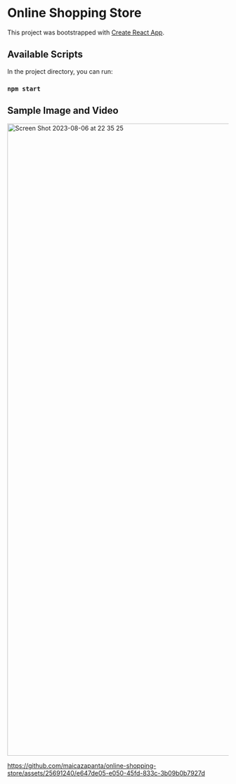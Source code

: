 # Online Shopping Store

This project was bootstrapped with [Create React App](https://github.com/facebook/create-react-app).

## Available Scripts

In the project directory, you can run:

### `npm start`

## Sample Image and Video

<img width="1440" alt="Screen Shot 2023-08-06 at 22 35 25" src="https://github.com/maicazapanta/online-shopping-store/assets/25691240/797cd047-0d7d-494d-ba76-0d096891e540">

https://github.com/maicazapanta/online-shopping-store/assets/25691240/e647de05-e050-45fd-833c-3b09b0b7927d


